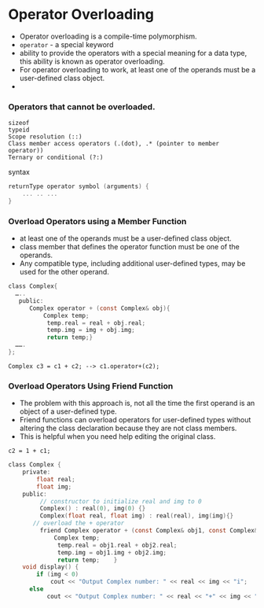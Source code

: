 # Operator Overloading
- Operator overloading is a compile-time polymorphism.
- ```operator``` - a special keyword
- ability to provide the operators with a special meaning for a data type, this ability is known as operator overloading.
- For operator overloading to work, at least one of the operands must be a user-defined class object.
- 

### Operators that cannot be overloaded. 
```
sizeof
typeid
Scope resolution (::)
Class member access operators (.(dot), .* (pointer to member operator))
Ternary or conditional (?:)
```

syntax
```C
returnType operator symbol (arguments) {
    ... .. ...
} 
```

### Overload Operators using a Member Function
- at least one of the operands must be a user-defined class object.
- class member that defines the operator function must be one of the operands.
- Any compatible type, including additional user-defined types, may be used for the other operand.
``` C
class Complex{
  …..
   public: 
      Complex operator + (const Complex& obj){
          Complex temp;
           temp.real = real + obj.real;
           temp.img = img + obj.img;
           return temp;}
  …….
};
```
```
Complex c3 = c1 + c2; --> c1.operator+(c2);
```

### Overload Operators Using Friend Function
- The problem with this approach is, not all the time the first operand is an object of a user-defined type.
- Friend functions can overload operators for user-defined types without altering the class declaration because they are not class members.
- This is helpful when you need help editing the original class.
```
c2 = 1 + c1;
```
``` C
class Complex {
    private:
        float real;
        float img;
    public:
         // constructor to initialize real and img to 0
         Complex() : real(0), img(0) {}
         Complex(float real, float img) : real(real), img(img){}
       // overload the + operator
         friend Complex operator + (const Complex& obj1, const Complex& obj2) {
             Complex temp;
              temp.real = obj1.real + obj2.real;
              temp.img = obj1.img + obj2.img;
              return temp;    }
    void display() {
        if (img < 0)
            cout << "Output Complex number: " << real << img << "i";
      else
           cout << "Output Complex number: " << real << "+" << img << "i";   }};
```
